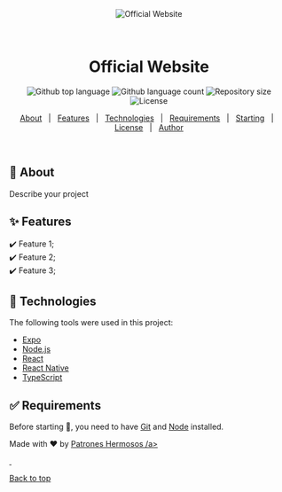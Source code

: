 <div align="center" id="top"> 
  <img src="./.github/app.gif" alt="Official Website" />

  &#xa0;

  <!-- <a href="https://officialwebsite.netlify.app">Demo</a> -->
</div>

<h1 align="center">Official Website</h1>

<p align="center">
  <img alt="Github top language" src="https://img.shields.io/github/languages/top/patroneshermosos-oficial/official-website?color=56BEB8">

  <img alt="Github language count" src="https://img.shields.io/github/languages/count/patroneshermosos-oficial/official-website?color=56BEB8">

  <img alt="Repository size" src="https://img.shields.io/github/repo-size/patroneshermosos-oficial/official-website?color=56BEB8">

  <img alt="License" src="https://img.shields.io/github/license/patroneshermosos-oficial/official-website?color=56BEB8">

  <!-- <img alt="Github issues" src="https://img.shields.io/github/issues/patroneshermosos-oficial/official-website?color=56BEB8" /> -->

  <!-- <img alt="Github forks" src="https://img.shields.io/github/forks/patroneshermosos-oficial/official-website?color=56BEB8" /> -->

  <!-- <img alt="Github stars" src="https://img.shields.io/github/stars/patroneshermosos-oficial/official-website?color=56BEB8" /> -->
</p>

<!-- Status -->

<!-- <h4 align="center"> 
	🚧  Official Website 🚀 Under construction...  🚧
</h4> 

<hr> -->

<p align="center">
  <a href="#dart-about">About</a> &#xa0; | &#xa0; 
  <a href="#sparkles-features">Features</a> &#xa0; | &#xa0;
  <a href="#rocket-technologies">Technologies</a> &#xa0; | &#xa0;
  <a href="#white_check_mark-requirements">Requirements</a> &#xa0; | &#xa0;
  <a href="#checkered_flag-starting">Starting</a> &#xa0; | &#xa0;
  <a href="#memo-license">License</a> &#xa0; | &#xa0;
  <a href="https://github.com/patroneshermosos-oficial" target="_blank">Author</a>
</p>

<br>

## :dart: About ##

Describe your project

## :sparkles: Features ##

:heavy_check_mark: Feature 1;\
:heavy_check_mark: Feature 2;\
:heavy_check_mark: Feature 3;

## :rocket: Technologies ##

The following tools were used in this project:

- [Expo](https://expo.io/)
- [Node.js](https://nodejs.org/en/)
- [React](https://pt-br.reactjs.org/)
- [React Native](https://reactnative.dev/)
- [TypeScript](https://www.typescriptlang.org/)

## :white_check_mark: Requirements ##

Before starting :checkered_flag:, you need to have [Git](https://git-scm.com) and [Node](https://nodejs.org/en/) installed.



Made with :heart: by <a href="https://github.com/patroneshermosos-oficial" target="_blank">Patrones Hermosos /a>

&#xa0;

<a href="#top">Back to top</a>
